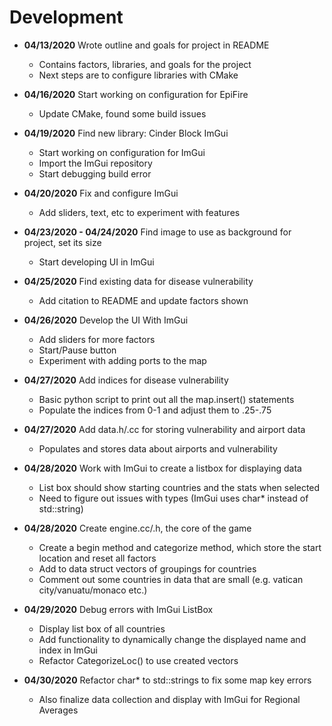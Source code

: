 # Development

- **04/13/2020** Wrote outline and goals for project in README
  - Contains factors, libraries, and goals for the project
  - Next steps are to configure libraries with CMake

- **04/16/2020** Start working on configuration for EpiFire
  - Update CMake, found some build issues
  
- **04/19/2020** Find new library: Cinder Block ImGui
  - Start working on configuration for ImGui
  - Import the ImGui repository
  - Start debugging build error
  
- **04/20/2020** Fix and configure ImGui
  - Add sliders, text, etc to experiment with features

- **04/23/2020 - 04/24/2020** Find image to use as background for project, set its size
  - Start developing UI in ImGui

- **04/25/2020** Find existing data for disease vulnerability
  - Add citation to README and update factors shown
  
- **04/26/2020** Develop the UI With ImGui
  - Add sliders for more factors
  - Start/Pause button
  - Experiment with adding ports to the map
  
- **04/27/2020** Add indices for disease vulnerability
  - Basic python script to print out all the map.insert() statements
  - Populate the indices from 0-1 and adjust them to .25-.75
  
- **04/27/2020** Add data.h/.cc for storing vulnerability and airport data
  - Populates and stores data about airports and vulnerability
  
- **04/28/2020** Work with ImGui to create a listbox for displaying data
  - List box should show starting countries and the stats when selected
  - Need to figure out issues with types (ImGui uses char* instead of std::string)
  
- **04/28/2020** Create engine.cc/.h, the core of the game
  - Create a begin method and categorize method, which store the start location and reset all factors
  - Add to data struct vectors of groupings for countries
  - Comment out some countries in data that are small (e.g. vatican city/vanuatu/monaco etc.)
  
- **04/29/2020** Debug errors with ImGui ListBox
  - Display list box of all countries
  - Add functionality to dynamically change the displayed name and index in ImGui
  - Refactor CategorizeLoc() to use created vectors
  
- **04/30/2020** Refactor char* to std::strings to fix some map key errors
  - Also finalize data collection and display with ImGui for Regional Averages